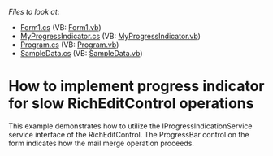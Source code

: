 <!-- default file list -->
*Files to look at*:

* [Form1.cs](./CS/ProgressIndicator/Form1.cs) (VB: [Form1.vb](./VB/ProgressIndicator/Form1.vb))
* [MyProgressIndicator.cs](./CS/ProgressIndicator/MyProgressIndicator.cs) (VB: [MyProgressIndicator.vb](./VB/ProgressIndicator/MyProgressIndicator.vb))
* [Program.cs](./CS/ProgressIndicator/Program.cs) (VB: [Program.vb](./VB/ProgressIndicator/Program.vb))
* [SampleData.cs](./CS/ProgressIndicator/SampleData.cs) (VB: [SampleData.vb](./VB/ProgressIndicator/SampleData.vb))
<!-- default file list end -->
# How to implement progress indicator for slow RichEditControl operations


<p>This example demonstrates how to utilize the IProgressIndicationService service interface of the RichEditControl. The ProgressBar control on the form indicates how the mail merge operation proceeds.</p>

<br/>


